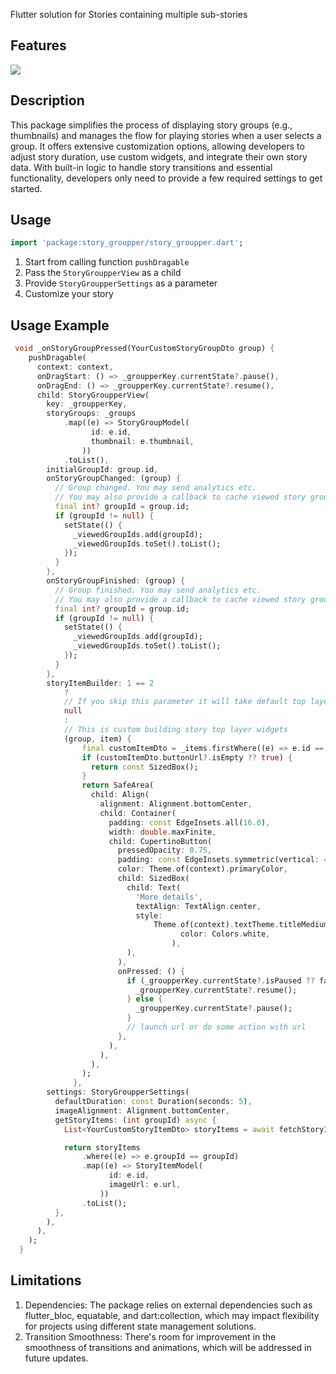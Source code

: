
Flutter solution for Stories containing multiple sub-stories

## Features

![](example.gif)

## Description

This package simplifies the process of displaying story groups (e.g., thumbnails) and manages the flow for playing stories when a user selects a group. It offers extensive customization options, allowing developers to adjust story duration, use custom widgets, and integrate their own story data. With built-in logic to handle story transitions and essential functionality, developers only need to provide a few required settings to get started.

## Usage

```dart
import 'package:story_groupper/story_groupper.dart';
```

1. Start from calling function ```pushDragable```
2. Pass the ```StoryGroupperView``` as a child
3. Provide ```StoryGroupperSettings``` as a parameter
4. Customize your story

## Usage Example

```dart
 void _onStoryGroupPressed(YourCustomStoryGroupDto group) {
    pushDragable(
      context: context,
      onDragStart: () => _groupperKey.currentState?.pause(),
      onDragEnd: () => _groupperKey.currentState?.resume(),
      child: StoryGroupperView(
        key: _groupperKey,
        storyGroups: _groups
            .map((e) => StoryGroupModel(
                  id: e.id,
                  thumbnail: e.thumbnail,
                ))
            .toList(),
        initialGroupId: group.id,
        onStoryGroupChanged: (group) {
          // Group changed. You may send analytics etc.
          // You may also provide a callback to cache viewed story groups
          final int? groupId = group.id;
          if (groupId != null) {
            setState(() {
              _viewedGroupIds.add(groupId);
              _viewedGroupIds.toSet().toList();
            });
          }
        },
        onStoryGroupFinished: (group) {
          // Group finished. You may send analytics etc.
          // You may also provide a callback to cache viewed story groups
          final int? groupId = group.id;
          if (groupId != null) {
            setState(() {
              _viewedGroupIds.add(groupId);
              _viewedGroupIds.toSet().toList();
            });
          }
        },
        storyItemBuilder: 1 == 2
            ?
            // If you skip this parameter it will take default top layer builder
            null
            :
            // This is custom building story top layer widgets
            (group, item) {
                final customItemDto = _items.firstWhere((e) => e.id == item.id);
                if (customItemDto.buttonUrl?.isEmpty ?? true) {
                  return const SizedBox();
                }
                return SafeArea(
                  child: Align(
                    alignment: Alignment.bottomCenter,
                    child: Container(
                      padding: const EdgeInsets.all(16.0),
                      width: double.maxFinite,
                      child: CupertinoButton(
                        pressedOpacity: 0.75,
                        padding: const EdgeInsets.symmetric(vertical: 4.0),
                        color: Theme.of(context).primaryColor,
                        child: SizedBox(
                          child: Text(
                            'More details',
                            textAlign: TextAlign.center,
                            style:
                                Theme.of(context).textTheme.titleMedium?.apply(
                                      color: Colors.white,
                                    ),
                          ),
                        ),
                        onPressed: () {
                          if (_groupperKey.currentState?.isPaused ?? false) {
                            _groupperKey.currentState?.resume();
                          } else {
                            _groupperKey.currentState?.pause();
                          }
                          // launch url or do some action with url
                        },
                      ),
                    ),
                  ),
                );
              },
        settings: StoryGroupperSettings(
          defaultDuration: const Duration(seconds: 5),
          imageAlignment: Alignment.bottomCenter,
          getStoryItems: (int groupId) async {
            List<YourCustomStoryItemDto> storyItems = await fetchStoryItems();

            return storyItems
                .where((e) => e.groupId == groupId)
                .map((e) => StoryItemModel(
                      id: e.id,
                      imageUrl: e.url,
                    ))
                .toList();
          },
        ),
      ),
    );
  }
```

## Limitations

1. Dependencies: The package relies on external dependencies such as flutter_bloc, equatable, and dart:collection, which may impact flexibility for projects using different state management solutions.
2. Transition Smoothness: There's room for improvement in the smoothness of transitions and animations, which will be addressed in future updates.